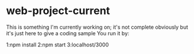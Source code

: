 # web-project-current
This is something I'm currently working on; it's not complete obviously but it's just here to give a coding sample
You run it by:

1:npm install
2:npm start
3:localhost/3000

